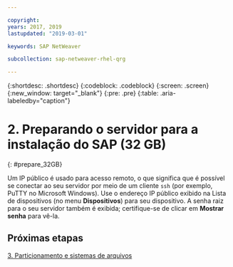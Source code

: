 ```yaml
---

copyright:
years: 2017, 2019
lastupdated: "2019-03-01"

keywords: SAP NetWeaver

subcollection: sap-netweaver-rhel-qrg

---
```


{:shortdesc: .shortdesc}
{:codeblock: .codeblock}
{:screen: .screen}
{:new_window: target="_blank"}
{:pre: .pre}
{:table: .aria-labeledby="caption"}

# 2. Preparando o servidor para a instalação do SAP (32 GB)
{: #prepare_32GB}

Um IP público é usado para acesso remoto, o que significa que é possível se conectar ao seu servidor por meio de um cliente `ssh` (por exemplo, PuTTY no Microsoft Windows). Use o endereço IP público exibido na Lista de dispositivos (no menu **Dispositivos**) para seu dispositivo. A senha raiz para o seu servidor também é exibida; certifique-se de clicar em **Mostrar senha** para vê-la.

## Próximas etapas

 [3. Particionamento e sistemas de arquivos](/docs/infrastructure/sap-netweaver-rhel-qrg?topic=sap-netweaver-rhel-qrg-partition_32GB)
